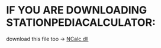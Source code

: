 # IF YOU ARE DOWNLOADING STATIONPEDIACALCULATOR:
download this file too -> [NCalc.dll](https://github.com/TerameTechYT/RocketMods/blob/development/Build/x64/Release/NCalc.dll)